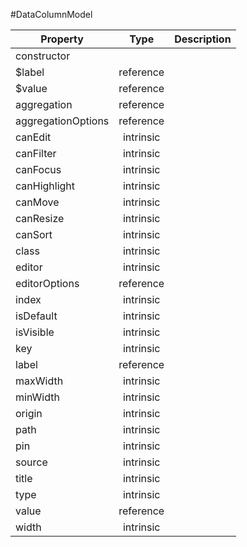 #DataColumnModel

| Property |      Type     |  Description |
|----------|:-------------:|-------------:|
| constructor |  |              |
| $label | reference |              |
| $value | reference |              |
| aggregation | reference |              |
| aggregationOptions | reference |              |
| canEdit | intrinsic |              |
| canFilter | intrinsic |              |
| canFocus | intrinsic |              |
| canHighlight | intrinsic |              |
| canMove | intrinsic |              |
| canResize | intrinsic |              |
| canSort | intrinsic |              |
| class | intrinsic |              |
| editor | intrinsic |              |
| editorOptions | reference |              |
| index | intrinsic |              |
| isDefault | intrinsic |              |
| isVisible | intrinsic |              |
| key | intrinsic |              |
| label | reference |              |
| maxWidth | intrinsic |              |
| minWidth | intrinsic |              |
| origin | intrinsic |              |
| path | intrinsic |              |
| pin | intrinsic |              |
| source | intrinsic |              |
| title | intrinsic |              |
| type | intrinsic |              |
| value | reference |              |
| width | intrinsic |              |
